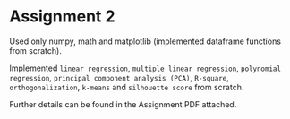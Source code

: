 # Assignment 2

Used only numpy, math and matplotlib (implemented dataframe functions from scratch).  

Implemented `linear regression`, `multiple linear regression`, `polynomial regression`, `principal component analysis (PCA)`, `R-square`, `orthogonalization`, `k-means` and `silhouette score` from scratch.  

Further details can be found in the Assignment PDF attached.
